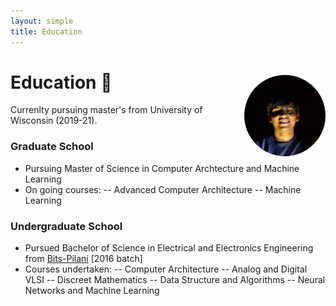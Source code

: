 ```yaml
---
layout: simple
title: Education
---
```


<style>
.hero-body .column {
	margin-bottom: 180px;
}

.hero-body .tagline {
	font-size: 18px;
	margin-top: 5px;
}

#self-photo {
	margin-top: 30px;
	margin-left: 30px;
	border-radius: 50%;
	width: 130px;
}
</style>

<img id="self-photo" src="/adarsh.jpg" align="right">

# Education 📕  
Currenlty pursuing master's from University of Wisconsin (2019-21).


### Graduate School
- Pursuing Master of Science in Computer Archtecture and Machine Learning 
- On going courses:
-- Advanced Computer Architecture
-- Machine Learning

### Undergraduate School
- Pursued Bachelor of Science in Electrical and Electronics Engineering from [Bits-Pilani](https://www.bits-pilani.ac.in/) [2016 batch]
- Courses undertaken:
-- Computer Architecture
-- Analog and Digital VLSI
-- Discreet Mathematics
-- Data Structure and Algorithms
-- Neural Networks and Machine Learning
